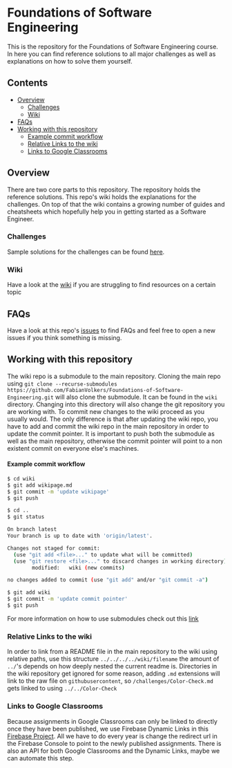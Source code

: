 # Foundations of Software Engineering<!-- omit in TOC -->
This is the repository for the Foundations of Software Engineering course. In here you can find reference solutions to all major challenges as well as explanations on how to solve them yourself.

## Contents<!-- omit in TOC -->
- [Overview](#overview)
  - [Challenges](#challenges)
  - [Wiki](#wiki)
- [FAQs](#faqs)
- [Working with this repository](#working-with-this-repository)
    - [Example commit workflow](#example-commit-workflow)
  - [Relative Links to the wiki](#relative-links-to-the-wiki)
  - [Links to Google Classrooms](#links-to-google-classrooms)

## Overview
There are two core parts to this repository. The repository holds the reference solutions. This repo's wiki holds the explanations for the challenges. On top of that the wiki contains a growing number of guides and cheatsheets which hopefully help you in getting started as a Software Engineer.

### Challenges
Sample solutions for the challenges can be found [here](./challenges).

### Wiki
Have a look at the [wiki](./wiki) if you are struggling to find resources on a certain topic

## FAQs
Have a look at this repo's [issues](https://github.com/FabianVolkers/Foundations-of-Software-Engineering/issues) to find FAQs and feel free to open a new issues if you think something is missing.

## Working with this repository 

The wiki repo is a submodule to the main repository. Cloning the main repo using `git clone --recurse-submodules https://github.com/FabianVolkers/Foundations-of-Software-Engineering.git` will also clone the submodule. It can be found in the `wiki` directory. Changing into this directory will also change the git repository you are working with. To commit new changes to the wiki proceed as you usually would. The only difference is that after updating the wiki repo, you have to add and commit the wiki repo in the main repository in order to update the commit pointer. It is important to push both the submodule as well as the main repository, otherwise the commit pointer will point to a non existent commit on everyone else's machines.

#### Example commit workflow
```bash
$ cd wiki
$ git add wikipage.md
$ git commit -m 'update wikipage'
$ git push

$ cd ..
$ git status

On branch latest
Your branch is up to date with 'origin/latest'.

Changes not staged for commit:
  (use "git add <file>..." to update what will be committed)
  (use "git restore <file>..." to discard changes in working directory)
        modified:   wiki (new commits)

no changes added to commit (use "git add" and/or "git commit -a")

$ git add wiki
$ git commit -m 'update commit pointer'
$ git push
```

For more information on how to use submodules check out this [link](https://brendancleary.com/2013/03/08/including-a-github-wiki-in-a-repository-as-a-submodule/)


### Relative Links to the wiki
In order to link from a README file in the main repository to the wiki using relative paths, use this structure 
`../../../../wiki/filename`
the amount of `../`'s depends on how deeply nested the current readme is. Directories in the wiki repository get ignored for some reason, adding `.md` extensions will link to the raw file on `githubusercontent`, so `/challenges/Color-Check.md` gets linked to using `../../Color-Check`

### Links to Google Classrooms
Because assignments in Google Classrooms can only be linked to directly once they have been published, we use Firebase Dynamic Links in this [Firebase Project](https://console.firebase.google.com/u/0/project/code-se-foundations/durablelinks/links/https:~2F~2Ffoundations.page.link). All we have to do every year is change the redirect url in the Firebase Console to point to the newly published assignments. There is also an API for both Google Classrooms and the Dynamic Links, maybe we can automate this step.

